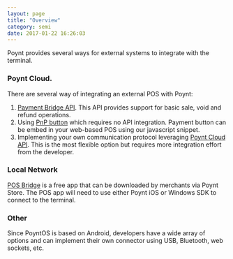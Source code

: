 ```yaml
---
layout: page
title: "Overview"
category: semi
date: 2017-01-22 16:26:03
---
```


Poynt provides several ways for external systems to integrate with the terminal.

### Poynt Cloud.

There are several way of integrating an external POS with Poynt:

1. [Payment Bridge API](integrating-payment-bridge-api.html). This API provides support for basic sale, void and refund operations.
2. Using [PnP button](plug-and-pay.html) which requires no API integration. Payment button can be embed in your web-based POS using our javascript snippet.
3. Implementing your own communication protocol leveraging [Poynt Cloud API](cloud/integrating-with-poynt-cloud-apis.html). This is the most flexible option but requires more integration effort from the developer.

### Local Network

[POS Bridge](pos-bridge.html) is a free app that can be downloaded by merchants via Poynt Store. The POS app will need to use either Poynt iOS or Windows SDK to connect to the terminal.

### Other

Since PoyntOS is based on Android, developers have a wide array of options and can implement their own connector using USB, Bluetooth, web sockets, etc.

